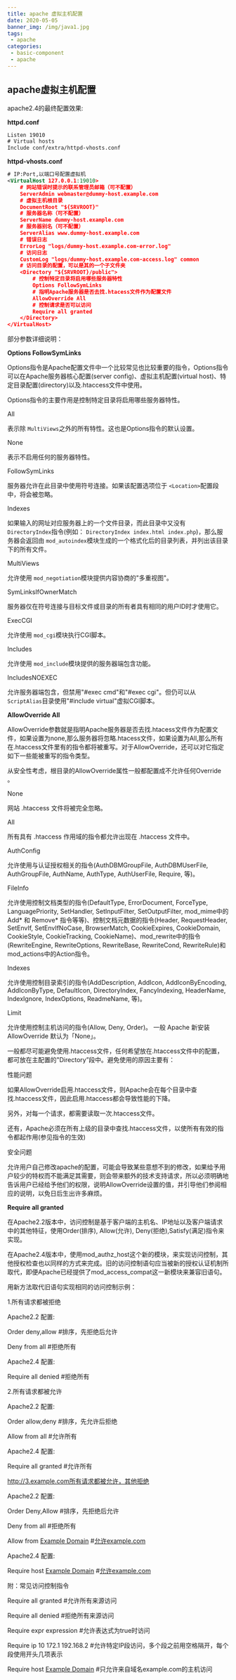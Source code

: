 ```yaml
---
title: apache 虚拟主机配置
date: 2020-05-05
banner_img: /img/java1.jpg
tags: 
 - apache
categories:
 - basic-component
 - apache
---
```


## apache虚拟主机配置

apache2.4的最终配置效果:

**httpd.conf**

```xml
Listen 19010
# Virtual hosts
Include conf/extra/httpd-vhosts.conf
```

**httpd-vhosts.conf**

```xml
# IP:Port,以端口号配置虚拟机
<VirtualHost 127.0.0.1:19010>
    # 网站错误时提示的联系管理员邮箱（可不配置）
    ServerAdmin webmaster@dummy-host.example.com
    # 虚拟主机根目录
    DocumentRoot "${SRVROOT}"
    # 服务器名称（可不配置）
    ServerName dummy-host.example.com
    # 服务器别名（可不配置）
    ServerAlias www.dummy-host.example.com
    # 错误日志
    ErrorLog "logs/dummy-host.example.com-error.log"
    # 访问日志
    CustomLog "logs/dummy-host.example.com-access.log" common
    # 访问目录的配置，可以是其的一个子文件夹
    <Directory "${SRVROOT}/public">
        # 控制特定目录将启用哪些服务器特性
		Options FollowSymLinks
        # 指明Apache服务器是否去找.htacess文件作为配置文件
		AllowOverride All
        # 控制请求是否可以访问
		Require all granted
	</Directory>
</VirtualHost>
```

部分参数详细说明：

**Options FollowSymLinks**

Options指令是Apache配置文件中一个比较常见也比较重要的指令，Options指令可以在Apache服务器核心配置(server config)、虚拟主机配置(virtual host)、特定目录配置(directory)以及.htaccess文件中使用。

Options指令的主要作用是控制特定目录将启用哪些服务器特性。

All

表示除 `MultiViews`之外的所有特性。这也是Options指令的默认设置。

None

表示不启用任何的服务器特性。

FollowSymLinks

服务器允许在此目录中使用符号连接。如果该配置选项位于 `<Location>`配置段中，将会被忽略。

Indexes

如果输入的网址对应服务器上的一个文件目录，而此目录中又没有 `DirectoryIndex`指令(例如： `DirectoryIndex index.html index.php`)，那么服务器会返回由 `mod_autoindex`模块生成的一个格式化后的目录列表，并列出该目录下的所有文件。

MultiViews

允许使用 `mod_negotiation`模块提供内容协商的"多重视图"。

SymLinksIfOwnerMatch

服务器仅在符号连接与目标文件或目录的所有者具有相同的用户ID时才使用它。

ExecCGI

允许使用 `mod_cgi`模块执行CGI脚本。

Includes

允许使用 `mod_include`模块提供的服务器端包含功能。

IncludesNOEXEC

允许服务器端包含，但禁用"#exec cmd"和"#exec cgi"。但仍可以从 `ScriptAlias`目录使用"#include virtual"虚拟CGI脚本。

**AllowOverride All**

AllowOverride参数就是指明Apache服务器是否去找.htacess文件作为配置文件，如果设置为none,那么服务器将忽略.htacess文件，如果设置为All,那么所有在.htaccess文件里有的指令都将被重写。对于AllowOverride，还可以对它指定如下一些能被重写的指令类型。

从安全性考虑，根目录的AllowOverride属性一般都配置成不允许任何Override 。

None

网站 .htaccess 文件将被完全忽略。

All

所有具有 .htaccess 作用域的指令都允许出现在 .htaccess 文件中。

AuthConfig

允许使用与认证授权相关的指令(AuthDBMGroupFile, AuthDBMUserFile, AuthGroupFile, AuthName, AuthType, AuthUserFile, Require, 等)。

FileInfo

允许使用控制文档类型的指令(DefaultType, ErrorDocument, ForceType, LanguagePriority, SetHandler, SetInputFilter, SetOutputFilter, mod\_mime中的 Add\* 和 Remove\* 指令等等)、控制文档元数据的指令(Header, RequestHeader, SetEnvIf, SetEnvIfNoCase, BrowserMatch, CookieExpires, CookieDomain, CookieStyle, CookieTracking, CookieName)、mod\_rewrite中的指令(RewriteEngine, RewriteOptions, RewriteBase, RewriteCond, RewriteRule)和mod\_actions中的Action指令。

Indexes

允许使用控制目录索引的指令(AddDescription, AddIcon, AddIconByEncoding, AddIconByType, DefaultIcon, DirectoryIndex, FancyIndexing, HeaderName, IndexIgnore, IndexOptions, ReadmeName, 等)。

Limit

允许使用控制主机访问的指令(Allow, Deny, Order)。 一般 Apache 新安装 AllowOverride 默认为「None」。

一般都尽可能避免使用.htaccess文件，任何希望放在.htaccess文件中的配置，都可放在主配置的"Directory”段中。避免使用的原因主要有：

性能问题

如果AllowOverride启用.htaccess文件，则Apache会在每个目录中查找.htaccess文件，因此启用.htaccess都会导致性能的下降。

另外，对每一个请求，都需要读取一次.htaccess文件。

还有，Apache必须在所有上级的目录中查找.htaccess文件，以使所有有效的指令都起作用(参见指令的生效)

安全问题

允许用户自己修改apache的配置，可能会导致某些意想不到的修改，如果给予用户较少的特权而不能满足其需要，则会带来额外的技术支持请求，所以必须明确地告诉用户已经给予他们的权限，说明AllowOverride设置的值，并引导他们参阅相应的说明，以免日后生出许多麻烦。

**Require all granted**

在Apache2.2版本中，访问控制是基于客户端的主机名、IP地址以及客户端请求中的其他特征，使用Order(排序), Allow(允许), Deny(拒绝),Satisfy(满足)指令来实现。

在Apache2.4版本中，使用mod_authz_host这个新的模块，来实现访问控制，其他授权检查也以同样的方式来完成。旧的访问控制语句应当被新的授权认证机制所取代，即便Apache已经提供了mod_access_compat这一新模块来兼容旧语句。

用新方法取代旧语句实现相同的访问控制示例：



1.所有请求都被拒绝

Apache2.2 配置:

Order deny,allow #排序，先拒绝后允许

Deny from all #拒绝所有

Apache2.4 配置:

Require all denied #拒绝所有

2.所有请求都被允许

Apache2.2 配置:

Order allow,deny #排序，先允许后拒绝

Allow from all #允许所有

Apache2.4 配置:

Require all granted #允许所有

http://3.example.com所有请求都被允许，其他拒绝

Apache2.2 配置:

Order Deny,Allow #排序，先拒绝后允许

Deny from all #拒绝所有

Allow from [Example Domain](https://link.zhihu.com/?target=http%3A//example.com) #[允许example.com](https://link.zhihu.com/?target=http%3A//%E5%85%81%E8%AE%B8example.com)

Apache2.4 配置:

Require host [Example Domain](https://link.zhihu.com/?target=http%3A//example.com) #[允许example.com](https://link.zhihu.com/?target=http%3A//%E5%85%81%E8%AE%B8example.com)



附：常见访问控制指令

Require all granted #允许所有来源访问

Require all denied #拒绝所有来源访问

Require expr expression #允许表达式为true时访问

Require ip 10 172.1 192.168.2 #允许特定IP段访问，多个段之前用空格隔开，每个段使用开头几项表示

Require host [Example Domain](https://link.zhihu.com/?target=http%3A//example.com) #只允许来自域名example.com的主机访问